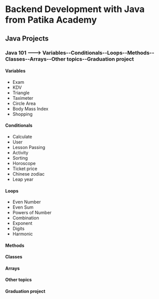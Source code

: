 # Backend Development with Java from Patika Academy
## Java Projects

### Java 101 ---> Variables--Conditionals--Loops--Methods--Classes--Arrays--Other topics--Graduation project
#### Variables
- Exam
- KDV
- Triangle
- Taximeter
- Circle Area
- Body Mass Index
- Shopping
#### Conditionals
- Calculate
- User
- Lesson Passing
- Activity
- Sorting
- Horoscope
- Ticket price
- Chinese zodiac
- Leap year
#### Loops
- Even Number
- Even Sum
- Powers of Number
- Combination
- Exponent
- Digits
- Harmonic
#### Methods


#### Classes


#### Arrays


#### Other topics


#### Graduation project